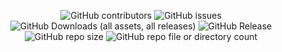 <p align="center">
<img alt="GitHub contributors" src="https://img.shields.io/github/contributors/alanmugiwara/mercadometro">
<img alt="GitHub issues" src="https://img.shields.io/github/issues/alanmugiwara/mercadometro">
<img alt="GitHub Downloads (all assets, all releases)" src="https://img.shields.io/github/downloads/alanmugiwara/mercadometro/total">
<img alt="GitHub Release" src="https://img.shields.io/github/v/release/alanmugiwara/mercadometro">
<img alt="GitHub repo size" src="https://img.shields.io/github/repo-size/alanmugiwara/mercadometro">
<img alt="GitHub repo file or directory count" src="https://img.shields.io/github/directory-file-count/alanmugiwara/mercadometro">







